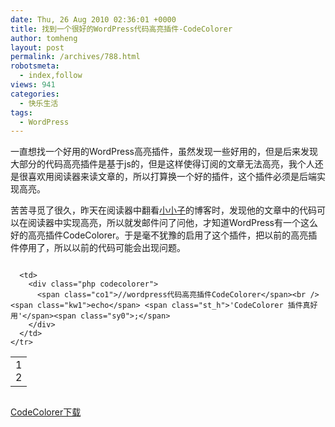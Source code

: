 ```yaml
---
date: Thu, 26 Aug 2010 02:36:01 +0000
title: 找到一个很好的WordPress代码高亮插件-CodeColorer
author: tomheng
layout: post
permalink: /archives/788.html
robotsmeta:
  - index,follow
views: 941
categories:
  - 快乐生活
tags:
  - WordPress
---
```

一直想找一个好用的WordPress高亮插件，虽然发现一些好用的，但是后来发现大部分的代码高亮插件是基于js的，但是这样使得订阅的文章无法高亮，我个人还是很喜欢用阅读器来读文章的，所以打算换一个好的插件，这个插件必须是后端实现高亮。

苦苦寻觅了很久，昨天在阅读器中翻看[小小子][1]的博客时，发现他的文章中的代码可以在阅读器中实现高亮，所以就发邮件问了问他，才知道WordPress有一个这么好的高亮插件CodeColorer。于是毫不犹豫的启用了这个插件，把以前的高亮插件停用了，所以以前的代码可能会出现问题。

<div class="codecolorer-container php blackboard" style="overflow:auto;white-space:nowrap;">
  <table cellspacing="0" cellpadding="0">
    <tr>
      <td class="line-numbers">
        <div>
          1<br />2<br />
        </div>
      </td>
      
      <td>
        <div class="php codecolorer">
          <span class="co1">//wordpress代码高亮插件CodeColorer</span><br /> <span class="kw1">echo</span> <span class="st_h">'CodeColorer 插件真好用'</span><span class="sy0">;</span>
        </div>
      </td>
    </tr>
  </table>
</div>

[CodeColorer下载][2]

 [1]: http://www.xiaoxiaozi.com/
 [2]: http://wordpress.org/extend/plugins/codecolorer/stats/
